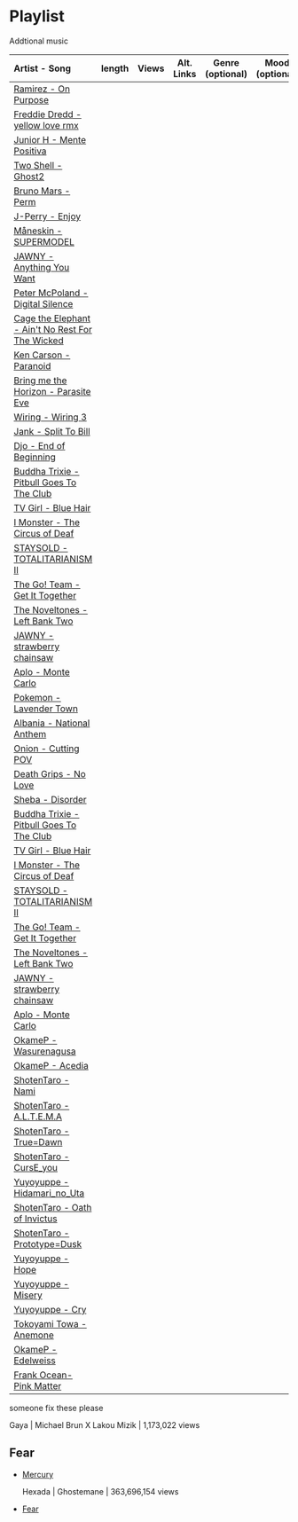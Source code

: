 # Playlist
Addtional music 

|             Artist - Song                                                                        |   length |  Views     |     Alt. Links      | Genre (optional) | Mood (optional) |
|:-------------------------------------------------------------------------------------------------|:--------:|:----------:|:-------------------:|:----------------:|:---------------:| 
|[Ramirez - On Purpose](https://www.youtube.com/watch?v=P5ebgxdf0tQ)                               |          |            |                     |                  |                 |
|[Freddie Dredd - yellow love rmx](https://www.youtube.com/watch?v=aufP-IYAMqU)                    |          |            |                     |                  |                 |
|[Junior H - Mente Positiva](https://www.youtube.com/watch?v=q8cKZfOyFQE)                          |          |            |                     |                  |                 |
|[Two Shell - Ghost2](https://www.youtube.com/watch?v=oniolbg6HAo)                                 |          |            |                     |                  |                 |
|[Bruno Mars - Perm](https://www.youtube.com/watch?v=ftXmvnL0ZOc&pp=ygUPcGVybSBicnVubyBtYXJz)      |          |            |                     |                  |                 |
|[J-Perry - Enjoy](https://www.youtube.com/watch?v=PiPeFmaQQ7Q)                                    |          |            |                     |                  |                 |
|[Måneskin - SUPERMODEL](https://youtu.be/jODrVofka54?si=ha1GgMN7BhddlMfl)                         |          |            |                     |                  |                 |
|[JAWNY - Anything You Want](https://www.youtube.com/watch?v=5a1Gew595MY)                          |          |            |                     |                  |                 |
|[Peter McPoland - Digital Silence](https://www.youtube.com/watch?v=nOxH6KEh5n4)                   |          |            |                     |                  |                 |
|[Cage the Elephant - Ain't No Rest For The Wicked](https://www.youtube.com/watch?v=HKtsdZs9LJo)   |          |            |                     |                  |                 |
|[Ken Carson - Paranoid](https://www.youtube.com/watch?v=_OpFTPt6G8o)                              |          |            |                     |                  |                 |
|[Bring me the Horizon - Parasite Eve](https://www.youtube.com/watch?v=racmy7Y9P4M)                |          |            |                     |                  |                 |
|[Wiring - Wiring 3](https://open.spotify.com/track/49wVZY6I8SOazcVwzcV7xb)                        |          |            |                     |                  |                 |
|[Jank - Split To Bill](https://open.spotify.com/track/7gQvOll4t7PSHWviyZzJlG)                     |          |            |                     |                  |                 |
|[Djo - End of Beginning](https://open.spotify.com/track/3qhlB30KknSejmIvZZLjOD)                   |          |            |                     |                  |                 |
|[Buddha Trixie - Pitbull Goes To The Club](https://open.spotify.com/track/60CP3BRbRNynkh4i1I7rEG) |          |            |                     |                  |                 |
|[TV Girl - Blue Hair](https://open.spotify.com/track/39sDitIeCMrVX2QyXHY46t)                      |          |            |                     |                  |                 |
|[I Monster - The Circus of Deaf](https://www.youtube.com/watch?v=RQJJ9T8xJN4)                     |          |            |                     |                  |                 |
|[STAYSOLD - TOTALITARIANISM II](https://www.youtube.com/watch?v=lQ97OWG359I)                      |          |            |                     |                  |                 |
|[The Go! Team - Get It Together](https://www.youtube.com/watch?v=ht0yLJt7K4I)                     |          |            |                     |                  |                 |
|[The Noveltones - Left Bank Two](https://www.youtube.com/watch?v=yOzW3Qwfd_A)                     |          |            |                     |                  |                 |
|[JAWNY - strawberry chainsaw](https://www.youtube.com/watch?v=AMh7FPlEnSU)                        |          |            |                     |                  |                 |
|[Aplo - Monte Carlo](https://www.youtube.com/watch?v=zNjBbu_n2P4)                                 |          |            |                     |                  |                 |
|[Pokemon - Lavender Town](https://youtu.be/ahuLnDqyLGg?si=2_k9AyRQetG56Zyy)                       |          |            |                     |                  |                 |
|[Albania - National Anthem](https://youtu.be/IHm9HmHM4Tw?si=nMSjFHhGxU7XNi6s)                     |          |            |                     |                  |                 |
|[Onion - Cutting POV](https://youtu.be/kzpjLMKUJco?si=215oJ3Kt6OW21Xd3)                           |          |            |                     |                  |                 |
|[Death Grips - No Love](https://www.youtube.com/watch?v=2MHhLDCJ57E)                              |          |            |                     |                  |                 |
|[Sheba - Disorder](https://youtu.be/di6KQm4ep7k?si=aIEtxWGpl9iT1X-d)                              |          |            |                     |                  |                 |
|[Buddha Trixie - Pitbull Goes To The Club](https://open.spotify.com/track/60CP3BRbRNynkh4i1I7rEG) |          |            |                     |                  |                 |   
|[TV Girl - Blue Hair](https://open.spotify.com/track/39sDitIeCMrVX2QyXHY46t)                      |          |            |                     |                  |                 |   
|[I Monster - The Circus of Deaf](https://www.youtube.com/watch?v=RQJJ9T8xJN4)                     |          |            |                     |                  |                 |   
|[STAYSOLD - TOTALITARIANISM II](https://www.youtube.com/watch?v=lQ97OWG359I)                      |          |            |                     |                  |                 |   
|[The Go! Team - Get It Together](https://www.youtube.com/watch?v=ht0yLJt7K4I)                     |          |            |                     |                  |                 |   
|[The Noveltones - Left Bank Two](https://www.youtube.com/watch?v=yOzW3Qwfd_A)                     |          |            |                     |                  |                 |   
|[JAWNY - strawberry chainsaw](https://www.youtube.com/watch?v=AMh7FPlEnSU)                        |          |            |                     |                  |                 |   
|[Aplo - Monte Carlo](https://www.youtube.com/watch?v=zNjBbu_n2P4)                                 |          |            |                     |                  |                 |   
|[OkameP - Wasurenagusa](https://youtu.be/rhjctyq8dQ8?si=AyG_Ez1zjb6G3X6Q)                         |          |            |                     |                  |                 |   
|[OkameP - Acedia](https://youtu.be/30w-PlDZWn0?si=_hlYlm5I4TDHlUnu)                               |          |            |                     |                  |                 |   
|[ShotenTaro - Nami](https://youtu.be/JZoPo-uwz18?si=-J-CKNN9ahIaqlkK)                             |          |            |                     |                  |                 |   
|[ShotenTaro - A.L.T.E.M.A](https://youtu.be/CtI4ZXl1Kvw?si=OAAmKhkuOAchAxBd)                      |          |            |                     |                  |                 |   
|[ShotenTaro - True=Dawn](https://youtu.be/sfWgnZLnlHs?si=jkpcS0raWb5bzl6-)                        |          |            |                     |                  |                 |   
|[ShotenTaro - CursE_you](https://youtu.be/aKy3QjWTs8A?si=1WdxAw4oz6vuniZZ)                        |          |            |                     |                  |                 |   
|[Yuyoyuppe - Hidamari_no_Uta](https://youtu.be/aFFUaDUJL5k?si=UIZ2EJ8H4lRJ_a-L)                   |          |            |                     |                  |                 |   
|[ShotenTaro - Oath of Invictus](https://youtu.be/BRrs2CG4Sw4?si=3KnRM-9WkiUp0Ols)                 |          |            |                     |                  |                 |    
|[ShotenTaro - Prototype=Dusk](https://youtu.be/OUcj7AALYd0?si=TJ1Id7BFjIEZh-Tf)                   |          |            |                     |                  |                 |   
|[Yuyoyuppe - Hope](https://youtu.be/wHMMGhRJ2qQ?si=IBxI2uFm8IXuV6Qf)                              |          |            |                     |                  |                 |   
|[Yuyoyuppe - Misery](https://youtu.be/mkkCadgzUfk?si=Y_7ZW_F8zH0i1b-R)                            |          |            |                     |                  |                 |   
|[Yuyoyuppe - Cry](https://youtu.be/a1nfukCP8dM?si=ebvpJYb3Q_9UMgBA)                               |          |            |                     |                  |                 |   
|[Tokoyami Towa - Anemone](https://youtu.be/G3J06ircgMA?si=giBCufEJOc0jdrsH)                       |          |            |                     |                  |                 |   
|[OkameP - Edelweiss](https://youtu.be/XJV6XtuXuqc?si=FcKUa_egADqpLq5j)                            |          |            |                     |                  |                 |   
|[Frank Ocean- Pink Matter](https://www.youtube.com/watch?v=uaLV003llhY)                           |          |            |                     |                  |



someone fix these please 
 
 Gaya | Michael Brun X Lakou Mizik | 1,173,022 views

## Fear

- [Mercury](https://www.youtube.com/watch?v=31j4DIpgY9U)

  Hexada | Ghostemane | 363,696,154 views
  
- [Fear](https://www.youtube.com/watch?v=pRnrujxbEhc)
